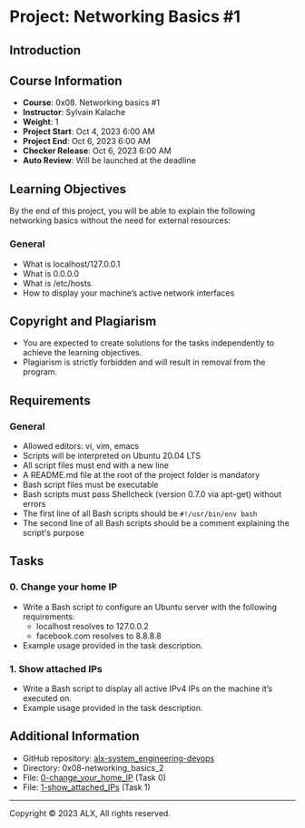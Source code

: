 # Project: Networking Basics #1

## Introduction

## Course Information

- **Course**: 0x08. Networking basics #1
- **Instructor**: Sylvain Kalache
- **Weight**: 1
- **Project Start**: Oct 4, 2023 6:00 AM
- **Project End**: Oct 6, 2023 6:00 AM
- **Checker Release**: Oct 6, 2023 6:00 AM
- **Auto Review**: Will be launched at the deadline

## Learning Objectives

By the end of this project, you will be able to explain the following networking basics without the need for external resources:

### General

- What is localhost/127.0.0.1
- What is 0.0.0.0
- What is /etc/hosts
- How to display your machine’s active network interfaces

## Copyright and Plagiarism

- You are expected to create solutions for the tasks independently to achieve the learning objectives.
- Plagiarism is strictly forbidden and will result in removal from the program.

## Requirements

### General

- Allowed editors: vi, vim, emacs
- Scripts will be interpreted on Ubuntu 20.04 LTS
- All script files must end with a new line
- A README.md file at the root of the project folder is mandatory
- Bash script files must be executable
- Bash scripts must pass Shellcheck (version 0.7.0 via apt-get) without errors
- The first line of all Bash scripts should be `#!/usr/bin/env bash`
- The second line of all Bash scripts should be a comment explaining the script's purpose

## Tasks

### 0. Change your home IP

- Write a Bash script to configure an Ubuntu server with the following requirements:
  - localhost resolves to 127.0.0.2
  - facebook.com resolves to 8.8.8.8
- Example usage provided in the task description.

### 1. Show attached IPs

- Write a Bash script to display all active IPv4 IPs on the machine it’s executed on.
- Example usage provided in the task description.

## Additional Information

- GitHub repository: [alx-system_engineering-devops](#)
- Directory: 0x08-networking_basics_2
- File: [0-change_your_home_IP](#) (Task 0)
- File: [1-show_attached_IPs](#) (Task 1)

---

Copyright © 2023 ALX, All rights reserved.
